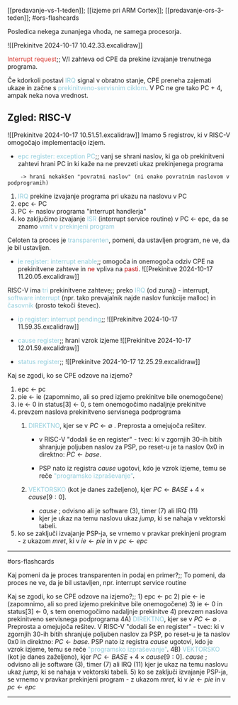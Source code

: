 [[predavanje-vs-1-teden]];
[[izjeme pri ARM Cortex]];
[[predavanje-ors-3-teden]]; #ors-flashcards

Posledica nekega zunanjega vhoda, ne samega procesorja.

![[Prekinitve 2024-10-17 10.42.33.excalidraw]]

<font color="#d83931">Interrupt request</font>;; V/I zahteva od CPE da prekine izvajanje trenutnega programa.
<!--SR:!2024-10-22,1,210-->

Če kdorkoli postavi <font color="#92cddc">IRQ</font> signal v obratno stanje, CPE preneha zajemati ukaze in začne s <font color="#92cddc">prekinitveno-servisnim ciklom</font>. V PC ne gre tako PC + 4, ampak neka nova vrednost.

## Zgled: RISC-V 

![[Prekinitve 2024-10-17 10.51.51.excalidraw]]
Imamo 5 registrov, ki v RISC-V omogočajo implementacijo izjem.

-  <font color="#92cddc">epc register: exception PC</font>;; vanj se shrani naslov, ki ga ob prekinitveni zahtevi hrani PC in ki kaže na ne prevzeti ukaz prekinjenega programa
<!--SR:!2024-10-22,3,250-->
		-> hrani nekakšen "povratni naslov" (ni enako povratnim naslovom v podprogramih)

1) <font color="#92cddc">IRQ</font> prekine izvajanje programa pri ukazu na naslovu v PC
2) epc <- PC
3) PC <- naslov programa "interrupt handlerja"
4) ko zaključimo izvajanje <font color="#92cddc">ISR</font> (interrupt service routine) v PC <- epc, da se znamo <font color="#92cddc">vrnit v prekinjeni program</font>

Celoten ta proces je <font color="#92cddc">transparenten</font>, pomeni, da ustavljen program, ne ve, da je bil ustavljen.

- <font color="#92cddc">ie register: interrupt enable</font>;; omogoča in onemogoča odziv CPE na prekinitvene zahteve in <font color="#c00000">ne</font> vpliva na <font color="#c00000">pasti</font>. ![[Prekinitve 2024-10-17 11.20.05.excalidraw]]
<!--SR:!2024-10-22,3,250-->

RISC-V ima <font color="#92cddc">tri</font> prekinitvene zahteve;; preko <font color="#92cddc">IRQ</font> (od zunaj) - interrupt, <font color="#92cddc">software interrupt</font> (npr. tako prevajalnik najde naslov funkcije malloc) in <font color="#92cddc">časovnik</font> (prosto tekoči števec).
<!--SR:!2024-10-23,2,230-->

- <font color="#92cddc">ip register: interrupt pending</font>;; ![[Prekinitve 2024-10-17 11.59.35.excalidraw]]
<!--SR:!2024-10-23,2,230-->
- <font color="#92cddc">cause register</font>;; hrani vzrok izjeme ![[Prekinitve 2024-10-17 12.01.59.excalidraw]]
<!--SR:!2024-10-22,1,210-->
- <font color="#92cddc">status register</font>;; ![[Prekinitve 2024-10-17 12.25.29.excalidraw]]
<!--SR:!2024-10-22,1,210-->
Kaj se zgodi, ko se CPE odzove na izjemo?
1) epc <- pc
2) pie <- ie (zapomnimo, ali so pred izjemo prekinitve bile onemogočene)
3) ie <- 0 in status\[3] <- 0, s tem onemogočimo nadaljnje prekinitve
4) prevzem naslova prekinitveno servisnega podprograma
	1) <font color="#92cddc">DIREKTNO</font>, kjer se v $PC \leftarrow\emptyset$ . Preprosta a omejujoča rešitev.
		- v RISC-V "dodali še en register" - tvec: ki v zgornjih 30-ih bitih shranjuje poljuben naslov za PSP, po reset-u je ta naslov 0x0 in direktno: $PC \leftarrow base$.

		- PSP nato iz registra $cause$ ugotovi, kdo je vzrok izjeme, temu se reče <font color="#92cddc">"programsko izpraševanje"</font>.
	
	2) <font color="#92cddc">VEKTORSKO</font> (kot je danes zaželjeno), kjer $PC \leftarrow BASE+4\times cause[9:0]$.
		- $cause$ ; odvisno ali je software (3), timer (7) ali IRQ (11) 
		- kjer je ukaz na temu naslovu ukaz $jump$, ki se nahaja v vektorski tabeli.
5) ko se zaključi izvajanje PSP-ja, se vrnemo v pravkar prekinjeni program - z ukazom $mret$, ki v $ie \leftarrow pie$ in v $pc \leftarrow epc$


---

#ors-flashcards

Kaj pomeni da je proces transparenten in podaj en primer?;; To pomeni, da proces ne ve, da je bil ustavljen, npr. interrupt service routine
<!--SR:!2024-10-23,4,270-->

Kaj se zgodi, ko se CPE odzove na izjemo?;; 1) epc <- pc 2) pie <- ie (zapomnimo, ali so pred izjemo prekinitve bile onemogočene) 3) ie <- 0 in status\[3] <- 0, s tem onemogočimo nadaljnje prekinitve 4) prevzem naslova prekinitveno servisnega podprograma	4A) <font color="#92cddc">DIREKTNO</font>, kjer se v $PC \leftarrow\emptyset$ . Preprosta a omejujoča rešitev. V RISC-V "dodali še en register" - tvec: ki v zgornjih 30-ih bitih shranjuje poljuben naslov za PSP, po reset-u je ta naslov 0x0 in direktno: $PC \leftarrow base$. PSP nato iz registra $cause$ ugotovi, kdo je vzrok izjeme, temu se reče <font color="#92cddc">"programsko izpraševanje"</font>. 4B) <font color="#92cddc">VEKTORSKO</font> (kot je danes zaželjeno), kjer $PC \leftarrow BASE+4\times cause[9:0]$. $cause$ ; odvisno ali je software (3), timer (7) ali IRQ (11) kjer je ukaz na temu naslovu ukaz $jump$, ki se nahaja v vektorski tabeli. 5) ko se zaključi izvajanje PSP-ja, se vrnemo v pravkar prekinjeni program - z ukazom $mret$, ki v $ie \leftarrow pie$ in v $pc \leftarrow epc$
<!--SR:!2024-10-22,1,210-->

---


